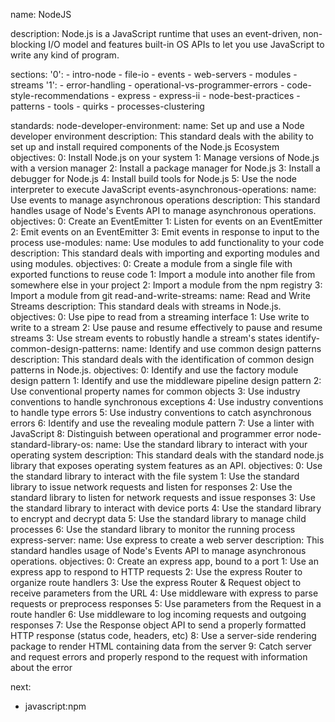 name: NodeJS

description: Node.js is a JavaScript runtime that uses an event-driven, non-blocking I/O model and features built-in OS APIs to let you use JavaScript to write any kind of program. 

sections:
  '0':
    - intro-node
    - file-io
    - events
    - web-servers
    - modules
    - streams
  '1':
    - error-handling
    - operational-vs-programmer-errors
    - code-style-recommendations
    - express
    - express-ii
    - node-best-practices
    - patterns
    - tools
    - quirks
    - processes-clustering

standards:
  node-developer-environment:
    name: Set up and use a Node developer environment
    description: This standard deals with the ability to set up and install required components of the Node.js Ecosystem
    objectives:
      0: Install Node.js on your system
      1: Manage versions of Node.js with a version manager
      2: Install a package manager for Node.js
      3: Install a debugger for Node.js
      4: Install build tools for Node.js
      5: Use the node interpreter to execute JavaScript
  events-asynchronous-operations:
    name: Use events to manage asynchronous operations
    description: This standard handles usage of Node's Events API to manage asynchronous operations.
    objectives:
      0: Create an EventEmitter
      1: Listen for events on an EventEmitter
      2: Emit events on an EventEmitter
      3: Emit events in response to input to the process
  use-modules:
    name: Use modules to add functionality to your code
    description: This standard deals with importing and exporting modules and using modules.
    objectives:
      0: Create a module from a single file with exported functions to reuse code
      1: Import a module into another file from somewhere else in your project
      2: Import a module from the npm registry
      3: Import a module from git
  read-and-write-streams:
    name: Read and Write Streams
    description: This standard deals with streams in Node.js.
    objectives:
      0: Use pipe to read from a streaming interface
      1: Use write to write to a stream
      2: Use pause and resume effectively to pause and resume streams
      3: Use stream events to robustly handle a stream's states
  identify-common-design-patterns:
    name: Identify and use common design patterns
    description: This standard deals with the identification of common design patterns in Node.js.
    objectives:
      0: Identify and use the factory module design pattern
      1: Identify and use the middleware pipeline design pattern
      2: Use conventional property names for common objects
      3: Use industry conventions to handle synchronous exceptions
      4: Use industry conventions to handle type errors
      5: Use industry conventions to catch asynchronous errors
      6: Identify and use the revealing module pattern
      7: Use a linter with JavaScript
      8: Distinguish between operational and programmer error
  node-standard-library-os:
    name: Use the standard library to interact with your operating system
    description: This standard deals with the standard node.js library that exposes operating system features as an API.
    objectives:
      0: Use the standard library to interact with the file system
      1: Use the standard library to issue network requests and listen for responses
      2: Use the standard library to listen for network requests and issue responses
      3: Use the standard library to interact with device ports
      4: Use the standard library to encrypt and decrypt data
      5: Use the standard library to manage child processes
      6: Use the standard library to monitor the running process
  express-server:
    name: Use express to create a web server
    description: This standard handles usage of Node's Events API to manage asynchronous operations.
    objectives:
      0: Create an express app, bound to a port
      1: Use an express app to respond to HTTP requests
      2: Use the express Router to organize route handlers
      3: Use the express Router & Request object to receive parameters from the URL
      4: Use middleware with express to parse requests or preprocess responses
      5: Use parameters from the Request in a route handler
      6: Use middleware to log incoming requests and outgoing responses
      7: Use the Response object API to send a properly formatted HTTP response (status code, headers, etc)
      8: Use a server-side rendering package to render HTML containing data from the server
      9: Catch server and request errors and properly respond to the request with information about the error


next:
  - javascript:npm

